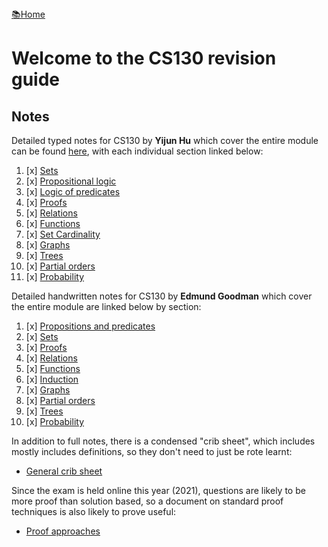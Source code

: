 <flex style="display:flex; justify-content:space-between;">
<a href="../index.html">📚Home</a>
</flex>

# Welcome to the CS130 revision guide



## Notes

Detailed typed notes for CS130 by **Yijun Hu** which cover the entire module can be found [here](https://adrakaris.github.io/blog-cs/cs130/index.html), with each individual section linked below:

1. [x] [Sets](https://adrakaris.github.io/blog-cs/cs130/index.html#sets)
2. [x] [Propositional logic](https://adrakaris.github.io/blog-cs/cs130/index.html#proplogic)
3. [x] [Logic of predicates](https://adrakaris.github.io/blog-cs/cs130/index.html#predicates)
4. [x] [Proofs](https://adrakaris.github.io/blog-cs/cs130/index.html#proofs)
5. [x] [Relations](https://adrakaris.github.io/blog-cs/cs130/index.html#relations)
6. [x] [Functions](https://adrakaris.github.io/blog-cs/cs130/index.html#functions)
7. [x] [Set Cardinality](https://adrakaris.github.io/blog-cs/cs130/index.html#cardinality)
8. [x] [Graphs](https://adrakaris.github.io/blog-cs/cs130/index.html#graphs)
9. [x] [Trees](https://adrakaris.github.io/blog-cs/cs130/index.html#trees)
10. [x] [Partial orders](https://adrakaris.github.io/blog-cs/cs130/index.html#partorder)
11. [x] [Probability](https://adrakaris.github.io/blog-cs/cs130/index.html#prob)



Detailed handwritten notes for CS130 by **Edmund Goodman** which cover the entire module are linked below by section:

1. [x] [Propositions and predicates](./handwritten/propositionsAndPredicates.pdf)
2. [x] [Sets](./handwritten/sets.pdf)
3. [x] [Proofs](./handwritten/proofs)
4. [x] [Relations](./handwritten/relations.pdf)
5. [x] [Functions](./handwritten/functions.pdf)
6. [x] [Induction](./handwritten/induction.pdf)
7. [x] [Graphs](./handwritten/graphs.pdf)
8. [x] [Partial orders](./handwritten/partialOrders.pdf)
9. [x] [Trees](./handwritten/trees.pdf)
10. [x] [Probability](./handwritten/probability.pdf)

In addition to full notes, there is a condensed "crib sheet", which includes mostly includes definitions, so they don't need to just be rote learnt:

- [General crib sheet](./cribSheet.html)


Since the exam is held online this year (2021), questions are likely to be more proof than solution based, so a document on standard proof techniques is also likely to prove useful:
- [Proof approaches](./proofApproaches.html)
